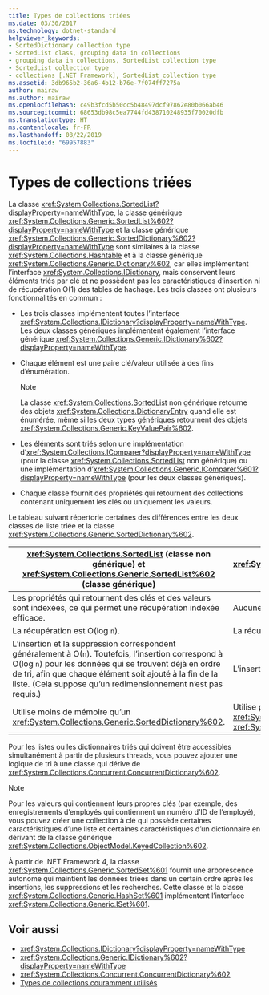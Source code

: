 ```yaml
---
title: Types de collections triées
ms.date: 03/30/2017
ms.technology: dotnet-standard
helpviewer_keywords:
- SortedDictionary collection type
- SortedList class, grouping data in collections
- grouping data in collections, SortedList collection type
- SortedList collection type
- collections [.NET Framework], SortedList collection type
ms.assetid: 3db965b2-36a6-4b12-b76e-7f074ff7275a
author: mairaw
ms.author: mairaw
ms.openlocfilehash: c49b3fcd5b50cc5b48497dcf97862e80b066ab46
ms.sourcegitcommit: 68653db98c5ea7744fd438710248935f70020dfb
ms.translationtype: HT
ms.contentlocale: fr-FR
ms.lasthandoff: 08/22/2019
ms.locfileid: "69957883"
---
```

# <a name="sorted-collection-types"></a>Types de collections triées
La classe <xref:System.Collections.SortedList?displayProperty=nameWithType>, la classe générique <xref:System.Collections.Generic.SortedList%602?displayProperty=nameWithType> et la classe générique <xref:System.Collections.Generic.SortedDictionary%602?displayProperty=nameWithType> sont similaires à la classe <xref:System.Collections.Hashtable> et à la classe générique <xref:System.Collections.Generic.Dictionary%602>, car elles implémentent l’interface <xref:System.Collections.IDictionary>, mais conservent leurs éléments triés par clé et ne possèdent pas les caractéristiques d’insertion ni de récupération O(1) des tables de hachage. Les trois classes ont plusieurs fonctionnalités en commun :  
  
- Les trois classes implémentent toutes l’interface <xref:System.Collections.IDictionary?displayProperty=nameWithType>. Les deux classes génériques implémentent également l’interface générique <xref:System.Collections.Generic.IDictionary%602?displayProperty=nameWithType>.  
  
- Chaque élément est une paire clé/valeur utilisée à des fins d’énumération.  
  
    > [!NOTE]
    > La classe <xref:System.Collections.SortedList> non générique retourne des objets <xref:System.Collections.DictionaryEntry> quand elle est énumérée, même si les deux types génériques retournent des objets <xref:System.Collections.Generic.KeyValuePair%602>.  
  
- Les éléments sont triés selon une implémentation d’<xref:System.Collections.IComparer?displayProperty=nameWithType> (pour la classe <xref:System.Collections.SortedList> non générique) ou une implémentation d’<xref:System.Collections.Generic.IComparer%601?displayProperty=nameWithType> (pour les deux classes génériques).  
  
- Chaque classe fournit des propriétés qui retournent des collections contenant uniquement les clés ou uniquement les valeurs.  
  
 Le tableau suivant répertorie certaines des différences entre les deux classes de liste triée et la classe <xref:System.Collections.Generic.SortedDictionary%602>.  
  
|<xref:System.Collections.SortedList> (classe non générique) et <xref:System.Collections.Generic.SortedList%602> (classe générique)|<xref:System.Collections.Generic.SortedDictionary%602> (classe générique)|  
|--------------------------------------------------------------------------------------------------------------------------------------------------------------------------------------------------------------------------------------------------------------------------------------------------------------------------------|--------------------------------------------------------------------------------------------------------------------------------------------------------------------------|  
|Les propriétés qui retournent des clés et des valeurs sont indexées, ce qui permet une récupération indexée efficace.|Aucune récupération indexée.|  
|La récupération est O(log `n`).|La récupération est O(log `n`).|  
|L’insertion et la suppression correspondent généralement à O(`n`). Toutefois, l’insertion correspond à O(log `n`) pour les données qui se trouvent déjà en ordre de tri, afin que chaque élément soit ajouté à la fin de la liste. (Cela suppose qu’un redimensionnement n’est pas requis.)|L’insertion et la suppression sont O(log `n`).|  
|Utilise moins de mémoire qu’un <xref:System.Collections.Generic.SortedDictionary%602>.|Utilise plus de mémoire que la classe non générique <xref:System.Collections.SortedList> et la classe générique <xref:System.Collections.Generic.SortedList%602>.|  
  
 Pour les listes ou les dictionnaires triés qui doivent être accessibles simultanément à partir de plusieurs threads, vous pouvez ajouter une logique de tri à une classe qui dérive de <xref:System.Collections.Concurrent.ConcurrentDictionary%602>.  
  
> [!NOTE]
> Pour les valeurs qui contiennent leurs propres clés (par exemple, des enregistrements d’employés qui contiennent un numéro d’ID de l’employé), vous pouvez créer une collection à clé qui possède certaines caractéristiques d’une liste et certaines caractéristiques d’un dictionnaire en dérivant de la classe générique <xref:System.Collections.ObjectModel.KeyedCollection%602>.  
  
 À partir de .NET Framework 4, la classe <xref:System.Collections.Generic.SortedSet%601> fournit une arborescence autonome qui maintient les données triées dans un certain ordre après les insertions, les suppressions et les recherches. Cette classe et la classe <xref:System.Collections.Generic.HashSet%601> implémentent l’interface <xref:System.Collections.Generic.ISet%601>.  
  
## <a name="see-also"></a>Voir aussi

- <xref:System.Collections.IDictionary?displayProperty=nameWithType>
- <xref:System.Collections.Generic.IDictionary%602?displayProperty=nameWithType>
- <xref:System.Collections.Concurrent.ConcurrentDictionary%602>
- [Types de collections couramment utilisés](../../../docs/standard/collections/commonly-used-collection-types.md)
